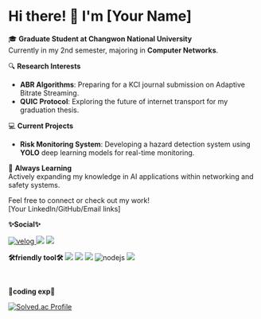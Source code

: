 

# Hi there! 👋 I'm [Your Name]

🎓 **Graduate Student at Changwon National University**  
Currently in my 2nd semester, majoring in **Computer Networks**.

🔍 **Research Interests**  
- **ABR Algorithms**: Preparing for a KCI journal submission on Adaptive Bitrate Streaming.  
- **QUIC Protocol**: Exploring the future of internet transport for my graduation thesis.

💻 **Current Projects**  
- **Risk Monitoring System**: Developing a hazard detection system using **YOLO** deep learning models for real-time monitoring.

🌱 **Always Learning**  
Actively expanding my knowledge in AI applications within networking and safety systems.

Feel free to connect or check out my work!  
[Your LinkedIn/GitHub/Email links]

**✨Social✨**

<a href="https://velog.io/@myb513">
  <img alt="velog" src="https://img.shields.io/badge/velog-20C997.svg?logo=velog&logoColor=white"/>
</a>
<a href="https://blog.naver.com/myb513/222852048486" target="_blank">
  <img src="https://img.shields.io/badge/naver_blog-black?style=plastic&logo=Naver&logoColor=#03C75A"/></a>
<a href="https://www.instagram.com/2bin._.25/" target="_blank">
  <img src="https://img.shields.io/badge/insta_gram-black?style=plastic&logo=Instagram&logoColor=#E4405F"/></a>
  
<br>
  
**🛠friendly tool🛠**
<img src="https://img.shields.io/badge/C-violet?style=for-the-badge&logo=Visual Studio&logoColor=#5C2D91">
  <img src="https://img.shields.io/badge/java-yellow?style=for-the-badge&logo=IntelliJ IDEA&logoColor=black">
  <img src="https://img.shields.io/badge/Python-blue?style=for-the-badge&logo=Python&logoColor=black">
  <img alt="nodejs" src="https://img.shields.io/badge/NodeJs-339933?logo=Node.js&logoColor=white"/>
  <img src="https://img.shields.io/badge/JavaScript-yellow?style=for-the-badge&logo=JavaScript&logoColor=black">

<br>


**🌱coding exp🌱**

[![Solved.ac Profile](http://mazassumnida.wtf/api/generate_badge?boj=myb513)](https://solved.ac/myb513)
